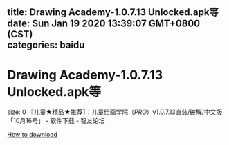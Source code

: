 
title: Drawing Academy-1.0.7.13 Unlocked.apk等
date: Sun Jan 19 2020 13:39:07 GMT+0800 (CST)    
categories: baidu
---

# Drawing Academy-1.0.7.13 Unlocked.apk等
size: 0
 〖儿童★精品★推荐〗：儿童绘画学院（*PRO*）v1.0.7.13直装/破解/中文版「10月16号」 - 软件下载 - 智友论坛
 

[How to download](https://bpcam.bemobtrk.com/go/2ceec3aa-1ca2-46d6-b9ff-aaa5c184517c?jno=5039)